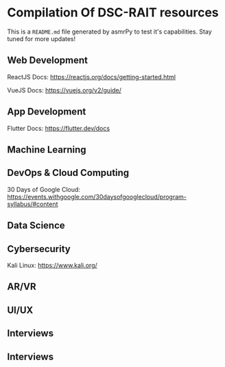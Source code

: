 



# Compilation Of DSC-RAIT resources


This is a ``README.md`` file generated by asmrPy to test it's capabilities. Stay tuned for more updates!
## Web Development


ReactJS Docs: https://reactjs.org/docs/getting-started.html

VueJS Docs: https://vuejs.org/v2/guide/
## App Development


Flutter Docs: https://flutter.dev/docs
## Machine Learning

## DevOps & Cloud Computing


30 Days of Google Cloud: https://events.withgoogle.com/30daysofgooglecloud/program-syllabus/#content
## Data Science

## Cybersecurity


Kali Linux: https://www.kali.org/
## AR/VR

## UI/UX

## Interviews

## Interviews
